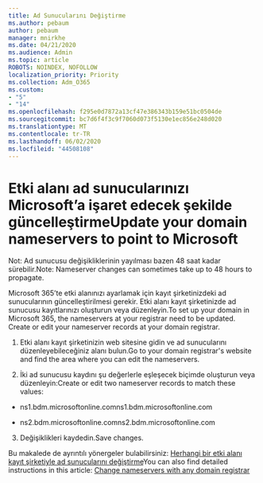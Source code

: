 ```yaml
---
title: Ad Sunucularını Değiştirme
ms.author: pebaum
author: pebaum
manager: mnirkhe
ms.date: 04/21/2020
ms.audience: Admin
ms.topic: article
ROBOTS: NOINDEX, NOFOLLOW
localization_priority: Priority
ms.collection: Adm_O365
ms.custom:
- "5"
- "14"
ms.openlocfilehash: f295e0d7872a13cf47e386343b159e51bc0504de
ms.sourcegitcommit: bc7d6f4f3c9f7060d073f5130e1ec856e248d020
ms.translationtype: MT
ms.contentlocale: tr-TR
ms.lasthandoff: 06/02/2020
ms.locfileid: "44508108"
---
```

# <a name="update-your-domain-nameservers-to-point-to-microsoft"></a><span data-ttu-id="660dc-102">Etki alanı ad sunucularınızı Microsoft’a işaret edecek şekilde güncelleştirme</span><span class="sxs-lookup"><span data-stu-id="660dc-102">Update your domain nameservers to point to Microsoft</span></span>

<span data-ttu-id="660dc-103">Not: Ad sunucusu değişikliklerinin yayılması bazen 48 saat kadar sürebilir.</span><span class="sxs-lookup"><span data-stu-id="660dc-103">Note: Nameserver changes can sometimes take up to 48 hours to propagate.</span></span>
  
<span data-ttu-id="660dc-p101">Microsoft 365’te etki alanınızı ayarlamak için kayıt şirketinizdeki ad sunucularının güncelleştirilmesi gerekir. Etki alanı kayıt şirketinizde ad sunucusu kayıtlarınızı oluşturun veya düzenleyin.</span><span class="sxs-lookup"><span data-stu-id="660dc-p101">To set up your domain in Microsoft 365, the nameservers at your registrar need to be updated. Create or edit your nameserver records at your domain registrar.</span></span>
  
1. <span data-ttu-id="660dc-106">Etki alanı kayıt şirketinizin web sitesine gidin ve ad sunucularını düzenleyebileceğiniz alanı bulun.</span><span class="sxs-lookup"><span data-stu-id="660dc-106">Go to your domain registrar's website and find the area where you can edit the nameservers.</span></span>
  
2. <span data-ttu-id="660dc-107">İki ad sunucusu kaydını şu değerlerle eşleşecek biçimde oluşturun veya düzenleyin:</span><span class="sxs-lookup"><span data-stu-id="660dc-107">Create or edit two nameserver records to match these values:</span></span>

  - <span data-ttu-id="660dc-108">ns1.bdm.microsoftonline.com</span><span class="sxs-lookup"><span data-stu-id="660dc-108">ns1.bdm.microsoftonline.com</span></span>

  - <span data-ttu-id="660dc-109">ns2.bdm.microsoftonline.com</span><span class="sxs-lookup"><span data-stu-id="660dc-109">ns2.bdm.microsoftonline.com</span></span>

3. <span data-ttu-id="660dc-110">Değişiklikleri kaydedin.</span><span class="sxs-lookup"><span data-stu-id="660dc-110">Save changes.</span></span>

<span data-ttu-id="660dc-111">Bu makalede de ayrıntılı yönergeler bulabilirsiniz: [Herhangi bir etki alanı kayıt şirketiyle ad sunucularını değiştirme](https://docs.microsoft.com/microsoft-365/admin/get-help-with-domains/change-nameservers-at-any-domain-registrar)</span><span class="sxs-lookup"><span data-stu-id="660dc-111">You can also find detailed instructions in this article: [Change nameservers with any domain registrar](https://docs.microsoft.com/microsoft-365/admin/get-help-with-domains/change-nameservers-at-any-domain-registrar)</span></span>
  